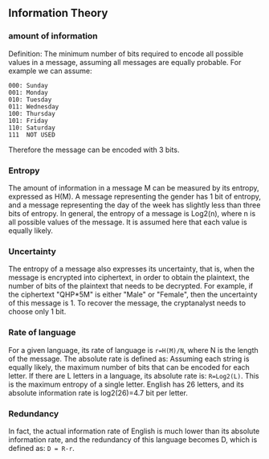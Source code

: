 ## Information Theory

### amount of information
Definition: The minimum number of bits required to encode all possible values in a message, assuming all messages are equally probable.
For example we can assume:
```
000: Sunday
001: Monday
010: Tuesday
011: Wednesday
100: Thursday
101: Friday
110: Saturday
111  NOT USED
```
Therefore the message can be encoded with 3 bits.

### Entropy
The amount of information in a message M can be measured by its entropy, expressed as H(M). A message representing the gender has 1 bit of entropy, and a message representing the day of the week has slightly less than three bits of entropy.
In general, the entropy of a message is Log2(n), where n is all possible values of the message. It is assumed here that each value is equally likely.

### Uncertainty
The entropy of a message also expresses its uncertainty, that is, when the message is encrypted into ciphertext, in order to obtain the plaintext, the number of bits of the plaintext that needs to be decrypted.
For example, if the ciphertext "QHP*5M" is either "Male" or "Female", then the uncertainty of this message is 1. To recover the message, the cryptanalyst needs to choose only 1 bit.

### Rate of language
For a given language, its rate of language is ```r=H(M)/N```, where N is the length of the message.
The absolute rate is defined as: Assuming each string is equally likely, the maximum number of bits that can be encoded for each letter. If there are L letters in a language, its absolute rate is: ```R=Log2(L)```. This is the maximum entropy of a single letter.
English has 26 letters, and its absolute information rate is log2(26)=4.7 bit per letter.

### Redundancy
In fact, the actual information rate of English is much lower than its absolute information rate, and the redundancy of this language becomes D, which is defined as: ```D = R-r```.